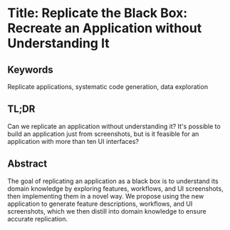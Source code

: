 # Title: Replicate the Black Box: Recreate an Application without Understanding It

## Keywords
Replicate applications, systematic code generation, data exploration

## TL;DR
Can we replicate an application without understanding it? It's possible to build an application just from screenshots, but is it feasible for an application with more than ten UI interfaces?

## Abstract
The goal of replicating an application as a black box is to understand its domain knowledge by exploring features, workflows, and UI screenshots, then implementing them in a novel way. We propose using the new application to generate feature descriptions, workflows, and UI screenshots, which we then distill into domain knowledge to ensure accurate replication.